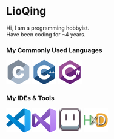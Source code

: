 # LioQing
 
Hi, I am a programming hobbyist.  
Have been coding for ~4 years.

### My Commonly Used Languages

![c](assets/c_64x64.png)
![cpp](assets/cpp_64x64.png)
![cs](assets/csharp_64x64.png)  

### My IDEs & Tools

![vscode](assets/vscode.png)
![vs](assets/Visual_Studio_Icon_2019.png)
![aseprite](assets/ase64.png)
![hxd](assets/hxd.png)